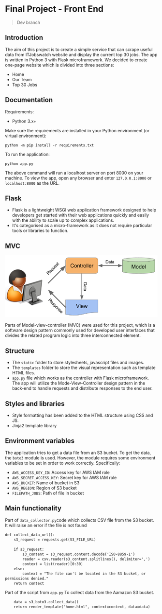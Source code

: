 # Final Project - Front End

> Dev branch

## Introduction
The aim of this project is to create a simple service that can scrape useful data from ITJobswatch website and display the current top 30 jobs.
The app is written in Python 3 with Flask microframework. We decided to create one-page website which is divided into three sections:
- Home
- Our Team
- Top 30 Jobs

## Documentation
Requirements:
- Python 3.x+

Make sure the requirements are installed in your Python environment (or virtual environment):
```
python -m pip install -r requirements.txt
```

To run the application:
```
python app.py
```

The above command will run a localhost server on port 8000 on your machine. To view the app, open any browser and enter `127.0.0.1:8000` or `localhost:8000` as the URL.


## Flask
- Flask is a lightweight WSGI web application framework designed to help developers get started with their web applications quickly and easily with the ability to scale up to complex applications.
- It's categorised as a micro-framework as it does not require particular tools or libraries to function.

## MVC
![MVC](media/mvc.png)

Parts of Model-view-controller (MVC) were used for this project, which is a software design pattern commonly used for developed user interfaces that divides the related program logic into three interconnected element.

## Structure
- The `static` folder to store stylesheets, javascript files and images.
- The `templates` folder to store the visual representation such as template HTML files.
- `app.py` file which works as the controller with Flask microframework. The app will utilize the Mode-View-Controller design pattern in the back-end to handle requests and distribute responses to the end user.

## Styles and libraries
- Style formatting has been added to the HTML structure using CSS and JS. 
- Jinja2 template library

## Environment variables
The application tries to get a data file from an S3 bucket. To get the data, the `boto3` module is used. However, the module requires some environment variables to be set in order to work correctly. Specifically:
- `AWS_ACCESS_KEY_ID`: Access key for AWS IAM role
- `AWS_SECRET_ACCESS_KEY`: Secret key for AWS IAM role
- `AWS_BUCKET`: Name of bucket in S3
- `AWS_REGION`: Region of S3 bucket
- `FILEPATH_JOBS`: Path of file in bucket


## Main functionality


Part of `data_collector.py`code which collects CSV file from the S3 bucket.  
It will raise an error if the file is not found
```
def collect_data_url():
    s3_request = requests.get(S3_FILE_URL)

    if s3_request: 
        s3_content = s3_request.content.decode('ISO-8859-1')
        reader = csv.reader(s3_content.splitlines(), delimiter=',')
        context = list(reader)[0:30]
    else:
        context = "The file can't be located in the S3 bucket, or permissions denied."
    return context
```


Part of the script from `app.py` To collect data from the Aamazon S3 bucket. 
```
    data = s3_boto3.collect_data()
    return render_template("home.html", context=context, data=data)  
```
